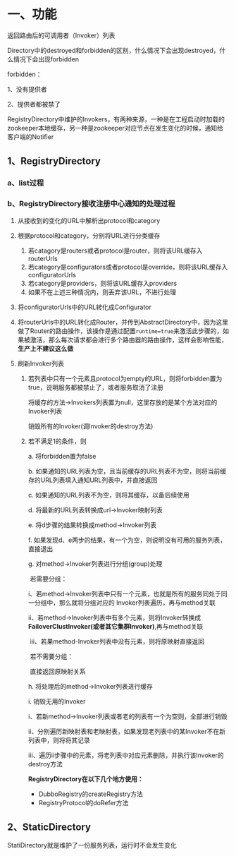 # 一、功能

返回路由后的可调用者（Invoker）列表

Directory中的destroyed和forbidden的区别，什么情况下会出现destroyed，什么情况下会出现forbidden

forbidden：

1、没有提供者

2、提供者都被禁了

RegistryDirectory中维护的Invokers，有两种来源，一种是在工程启动时加载的zookeeper本地缓存，另一种是zookeeper对应节点在发生变化的时候，通知给客户端的Notifier

## 1、RegistryDirectory

### a、list过程



### b、RegistryDirectory接收注册中心通知的处理过程

1. 从接收到的变化的URL中解析出protocol和category

2. 根据protocol和category，分别将URL进行分类缓存

   1. 若catagory是routers或者protocol是router，则将该URL缓存入routerUrls
   2. 若category是configurators或者protocol是override，则将该URL缓存入configuratorUrls
   3. 若category是providers，则将该URL缓存入providers
   4. 如果不在上述三种情况内，则丢弃该URL，不进行处理

3. 将configuratorUrls中的URL转化成Configurator

4. 将routerUrls中的URL转化成Router，并传到AbstractDirectory中，因为这里做了Router的路由操作，该操作是通过配置`runtime=true`来激活此步骤的，如果被激活，那么每次请求都会进行多个路由器的路由操作，这样会影响性能，**生产上不建议这么做** 

5. 刷新Invoker列表

   1. 若列表中只有一个元素且protocol为empty的URL，则将forbidden置为true，说明服务都被禁止了，或者服务取消了注册

      将缓存的方法->Invokers列表置为null，这里存放的是某个方法对应的Invoker列表

      销毁所有的Invoker(调Invoker的destroy方法)

   2. 若不满足1的条件，则

      a. 将forbidden置为false

      b. 如果通知的URL列表为空，且当前缓存的URL列表不为空，则将当前缓存的URL列表填入通知URL列表中，并直接返回

      c. 如果通知的URL列表不为空，则将其缓存，以备后续使用

      d. 将最新的URL列表转换成url->Invoker映射列表

      e. 将d步骤的结果转换成method->Invoker列表

      f. 如果发现d、e两步的结果，有一个为空，则说明没有可用的服务列表，直接退出

      g. 对method->Invoker列表进行分组(group)处理

      ​    若需要分组：

      ​     i、若method->Invoker列表中只有一个元素，也就是所有的服务同处于同一分组中，那么就将分组对应的       Invoker列表遍历，再与method关联

      ​     ii、若method->Invoker列表中有多个元素，则将Invoker转换成**FailoverClustInvoker(或者其它集群Invoker)**,再与method关联

      ​    iii、若果method-Invoker列表中没有元素，则将原映射直接返回

      ​    若不需要分组：

      ​    直接返回原映射关系

      h. 将处理后的method->Invoker列表进行缓存

      i. 销毁无用的Invoker

      ​    i、若新method->Invoker列表或者老的列表有一个为空则，全部进行销毁

      ​    ii、分别遍历新映射表和老映射表，如果发现老列表中的某Invoker不在新列表中，则将将其记录

      ​    iii、遍历ii步骤中的元素，将老列表中对应元素删除，并执行该Invoker的destroy方法

      **RegistryDirectory在以下几个地方使用：**

      - DubboRegistry的createRegistry方法
      - RegistryProtocol的doRefer方法

## 2、StaticDirectory

StatiDirectory就是维护了一份服务列表，运行时不会发生变化